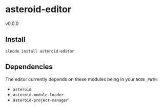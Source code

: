 # asteroid-editor
v0.0.0

## Install

    slnode install asteroid-editor

## Dependencies
  
The editor currently depends on these modules being in your `NODE_PATH`:

- `asteroid`
- `asteroid-module-loader`
- `asteroid-project-manager`